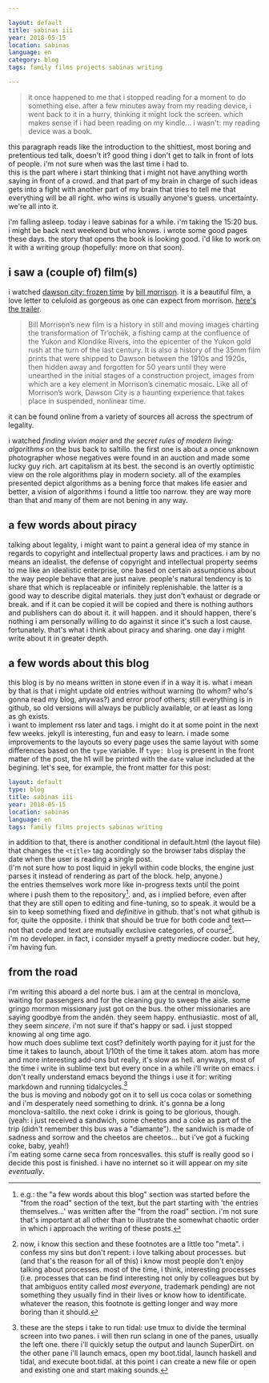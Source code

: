 ```yaml
---

layout: default
title: sabinas iii
year: 2018-05-15
location: sabinas
language: en
category: blog
tags: family films projects sabinas writing

---
```


> it once happened to me that i stopped reading for a moment to do something else. after a few minutes away from my reading device, i went back to it in a hurry, thinking it might lock the screen. which makes sense if i had been reading on my kindle... i wasn't: my reading device was a book.

this paragraph reads like the introduction to the shittiest, most boring and pretentious ted talk, doesn't it? good thing i don't get to talk in front of lots of people. i'm not sure when was the last time i had to.  
this is the part where i start thinking that i might not have anything worth saying in front of a crowd. and that part of my brain in charge of such ideas gets into a fight with another part of my brain that tries to tell me that everything will be all right. who wins is usually anyone's guess. uncertainty. we're all into it.

i'm falling asleep. today i leave sabinas for a while. i'm taking the 15:20 bus. i might be back next weekend but who knows. i wrote some good pages these days. the story that opens the book is looking good. i'd like to work on it with a writing group (hopefully: more on that soon).  

## i saw a (couple of) film(s)

i watched [dawson city: frozen time](https://www.imdb.com/title/tt5215486/) by [bill morrison](https://billmorrisonfilm.com). it is a beautiful film, a love letter to celuloid as gorgeous as one can expect from morrison. [here's the trailer](https://www.youtube.com/watch?v=oEbHM8Vsvlo).

> Bill Morrison’s new film is a history in still and moving images charting the transformation of Tr’ochëk, a fishing camp at the confluence of the Yukon and Klondike Rivers, into the epicenter of the Yukon gold rush at the turn of the last century. It is also a history of the 35mm film prints that were shipped to Dawson between the 1910s and 1920s, then hidden away and forgotten for 50 years until they were unearthed in the initial stages of a construction project, images from which are a key element in Morrison’s cinematic mosaic. Like all of Morrison’s work, Dawson City is a haunting experience that takes place in suspended, nonlinear time.

it can be found online from a variety of sources all across the spectrum of legality.

i watched *finding vivian maier* and *the secret rules of modern living: algorithms* on the bus back to saltillo. the first one is about a once unknown photographer whose negatives were found in an auction and made some lucky guy rich. art capitalism at its best. the second is an overtly optimistic view on the role algorithms play in modern society. all of the examples presented depict algorithms as a bening force that makes life easier and better, a vision of algorithms i found a little too narrow. they are way more than that and many of them are not bening in any way.

## a few words about piracy

talking about legality, i might want to paint a general idea of my stance in regards to copyright and intellectual property laws and practices. i am by no means an idealist. the defense of copyright and intellectual property seems to me like an idealistic enterprise, one based on certain assumptions about the way people behave that are just naive. people's natural tendency is to share that which is replaceable or infinitely replenishable. the latter is a good way to describe digital materials. they just don't exhaust or degrade or break. and if it can be copied it will be copied and there is nothing authors and publishers can do about it. it will happen. and it should happen, there's nothing i am personally willing to do against it since it's such a lost cause. fortunately. that's what i think about piracy and sharing. one day i might write about it in greater depth.

## a few words about this blog

this blog is by no means written in stone even if in a way it is. what i mean by that is that i might update old entries without warning (to whom? who's gonna read my blog, anywas?) and error proof others; still everything is in github, so old versions will always be publicly available, or at least as long as gh exists.  
i want to implement rss later and tags. i might do it at some point in the next few weeks. jekyll is interesting, fun and easy to learn. i made some improvements to the layouts so every page uses the same layout with some differences based on the ```type``` variable. If ```type: blog``` is present in the front matter of the post, the h1 will be printed with the ```date``` value included at the begining. let's see, for example, the front matter for this post:

```yaml
layout: default
type: blog
title: sabinas iii
year: 2018-05-15
location: sabinas
language: en
tags: family films projects sabinas writing
```

in addition to that, there is another conditional in default.html (the layout file) that changes the ```<title>``` tag acordingly so the browser tabs display the date when the user is reading a single post.  
(i'm not sure how to post liquid in jekyll within code blocks, the engine just parses it instead of rendering as part of the block. help, anyone.)  
the entries themselves work more like in-progress texts until the point where i push them to the repository[^repository_push]. and, as i implied before, even after that they are still open to editing and fine-tuning, so to speak. it would be a sin to keep something fixed and *definitive* in github. that's not what github is for, quite the opposite. i think that should be true for both code and text––not that code and text are mutually exclusive categories, of course[^on_the_blog].  
i'm no developer. in fact, i consider myself a pretty mediocre coder. but hey, i'm having fun.

## from the road

i'm writing this aboard a del norte bus. i am at the central in monclova, waiting for passengers and for the cleaning guy to sweep the aisle. some gringo mormon missionary just got on the bus. the other missionaries are saying goodbye from the andén. they seem happy. enthusiastic. most of all, they seem *sincere*. i'm not sure if that's happy or sad. i just stopped knowing al ong time ago.  
how much does sublime text cost? definitely worth paying for it just for the time it takes to launch, about 1/10th of the time it takes atom. atom has more and more interesting add-ons but really, it's slow as hell. anyways, most of the time i write in sublime text but every once in a while i'll write on emacs. i don't really understand emacs beyond the things i use it for: writing markdown and running tidalcycles.[^tidal]  
the bus is moving and nobody got on it to sell us coca colas or something and i'm desperately need something to drink. it's gonna be a long monclova-saltillo. the next coke i drink is going to be glorious, though.  
(yeah: i just received a sandwich, some cheetos and a coke as part of the trip (didn't remember this bus was a "diamante"). the sandwich is made of sadness and sorrow and the cheetos are cheetos... but i've got a fucking coke, baby, yeah!)  
i'm eating some carne seca from roncesvalles. this stuff is really good so i decide this post is finished. i have no internet so it will appear on my site *eventually*.

[^repository_push]: e.g.: the "a few words about this blog" section was started before the "from the road" section of the text, but the part starting with 'the entries themselves...' was written after the "from the road" section. i'm not sure that's important at all other than to illustrate the somewhat chaotic order in which i approach the writing of these posts.

[^on_the_blog]: now, i know this section and these footnotes are a little too "meta". i confess my sins but don't repent: i love talking about processes. but (and that's the reason for all of this) i know most people don't enjoy talking about processes. most of the time, i think, interesting processes (i.e. processes that can be find interesting not only by colleagues but by that ambiguos entity called *most everyone*, trademark pending) are not something they usually find in their lives or know how to identificate. whatever the reason, this footnote is getting longer and way more boring than it should.

[^tidal]: these are the steps i take to run tidal: use tmux to divide the terminal screen into two panes. i will then run sclang in one of the panes, usually the left one. there i'll quickly setup the output and launch SuperDirt. on the other pane i'll launch emacs, open my boot.tidal, launch haskell and tidal, and execute boot.tidal. at this point i can create a new file or open and existing one and start making sounds.